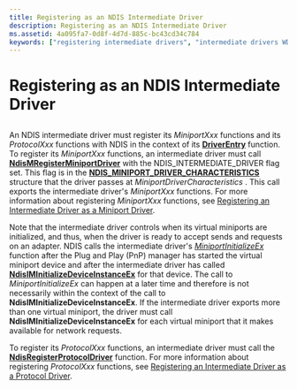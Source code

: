 ```yaml
---
title: Registering as an NDIS Intermediate Driver
description: Registering as an NDIS Intermediate Driver
ms.assetid: 4a095fa7-0d8f-4d7d-885c-bc43cd34c784
keywords: ["registering intermediate drivers", "intermediate drivers WDK networking , registering", "NDIS intermediate drivers WDK , registering"]
---
```


# Registering as an NDIS Intermediate Driver


## <a href="" id="ddk-registering-as-an-ndis-intermediate-driver-ng"></a>


An NDIS intermediate driver must register its *MiniportXxx* functions and its *ProtocolXxx* functions with NDIS in the context of its [**DriverEntry**](https://msdn.microsoft.com/library/windows/hardware/ff544113) function. To register its *MiniportXxx* functions, an intermediate driver must call [**NdisMRegisterMiniportDriver**](https://msdn.microsoft.com/library/windows/hardware/ff563654) with the NDIS\_INTERMEDIATE\_DRIVER flag set. This flag is in the [**NDIS\_MINIPORT\_DRIVER\_CHARACTERISTICS**](https://msdn.microsoft.com/library/windows/hardware/ff565958) structure that the driver passes at *MiniportDriverCharacteristics* . This call exports the intermediate driver's *MiniportXxx* functions. For more information about registering *MiniportXxx* functions, see [Registering an Intermediate Driver as a Miniport Driver](registering-an-intermediate-driver-as-a-miniport-driver.md).

Note that the intermediate driver controls when its virtual miniports are initialized, and thus, when the driver is ready to accept sends and requests on an adapter. NDIS calls the intermediate driver's [*MiniportInitializeEx*](https://msdn.microsoft.com/library/windows/hardware/ff559389) function after the Plug and Play (PnP) manager has started the virtual miniport device and after the intermediate driver has called [**NdisIMInitializeDeviceInstanceEx**](https://msdn.microsoft.com/library/windows/hardware/ff562727) for that device. The call to *MiniportInitializeEx* can happen at a later time and therefore is not necessarily within the context of the call to **NdisIMInitializeDeviceInstanceEx**. If the intermediate driver exports more than one virtual miniport, the driver must call **NdisIMInitializeDeviceInstanceEx** for each virtual miniport that it makes available for network requests.

To register its *ProtocolXxx* functions, an intermediate driver must call the [**NdisRegisterProtocolDriver**](https://msdn.microsoft.com/library/windows/hardware/ff564520) function. For more information about registering *ProtocolXxx* functions, see [Registering an Intermediate Driver as a Protocol Driver](registering-an-intermediate-driver-as-a-protocol.md).

 

 





